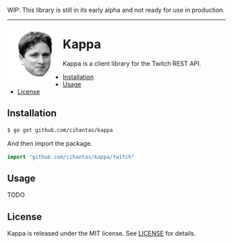 WIP: This library is still in its early alpha and not ready for use in production.

---

<img align="left" height="128" src="./kappa.png">

# Kappa

Kappa is a client library for the Twitch REST API.

- [Installation](#installation)
- [Usage](#usag)
- [License](#license)

## Installation

```bash
$ go get github.com/cihantas/kappa
```
And then import the package.

```go
import "github.com/cihantas/kappa/twitch"
```

## Usage

TODO

## License

Kappa is released under the MIT license. See [LICENSE](https://github.com/cihantas/kappa/blob/master/LICENSE) for details.
